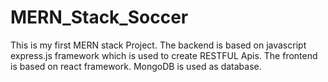 # MERN_Stack_Soccer
This is my first MERN stack Project. The backend is based on javascript express.js framework which is used to create RESTFUL Apis. The frontend is based on react framework. MongoDB is used as database.
